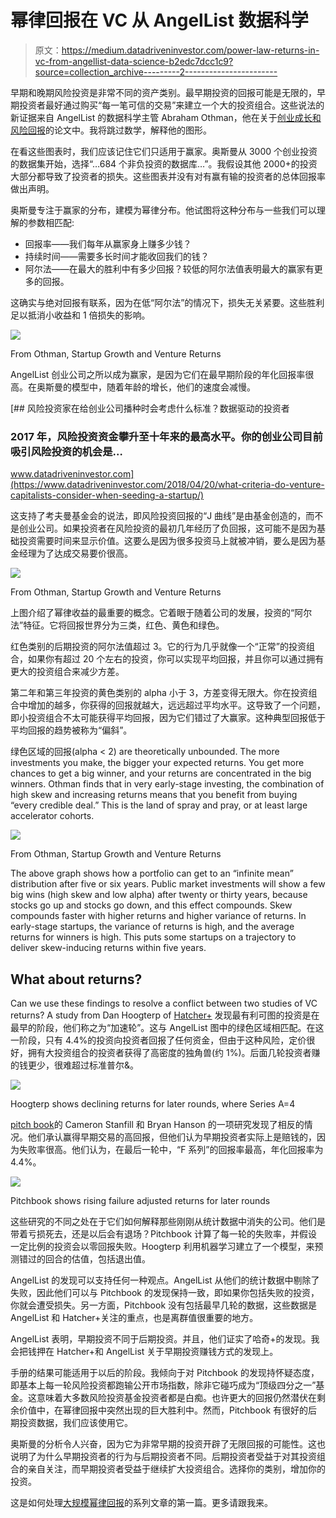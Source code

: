 # 幂律回报在 VC 从 AngelList 数据科学

> 原文：<https://medium.datadriveninvestor.com/power-law-returns-in-vc-from-angellist-data-science-b2edc7dcc1c9?source=collection_archive---------2----------------------->

早期和晚期风险投资是非常不同的资产类别。最早期投资的回报可能是无限的，早期投资者最好通过购买“每一笔可信的交易”来建立一个大的投资组合。这些说法的新证据来自 AngelList 的数据科学主管 Abraham Othman，他在关于[创业成长和风险回报](https://angel.co/pdf/growth.pdf)的论文中。我将跳过数学，解释他的图形。

在看这些图表时，我们应该记住它们只适用于赢家。奥斯曼从 3000 个创业投资的数据集开始，选择“…684 个非负投资的数据库…”。我假设其他 2000+的投资大部分都导致了投资者的损失。这些图表并没有对有赢有输的投资者的总体回报率做出声明。

奥斯曼专注于赢家的分布，建模为幂律分布。他试图将这种分布与一些我们可以理解的参数相匹配:

*   回报率——我们每年从赢家身上赚多少钱？
*   持续时间——需要多长时间才能收回我们的钱？
*   阿尔法——在最大的胜利中有多少回报？较低的阿尔法值表明最大的赢家有更多的回报。

这确实与绝对回报有联系，因为在低“阿尔法”的情况下，损失无关紧要。这些胜利足以抵消小收益和 1 倍损失的影响。

![](img/1ccdf600201bdc9bfb66fa3e0046dc97.png)

From Othman, Startup Growth and Venture Returns

AngelList 创业公司之所以成为赢家，是因为它们在最早期阶段的年化回报率很高。在奥斯曼的模型中，随着年龄的增长，他们的速度会减慢。

[](https://www.datadriveninvestor.com/2018/04/20/what-criteria-do-venture-capitalists-consider-when-seeding-a-startup/) [## 风险投资家在给创业公司播种时会考虑什么标准？数据驱动的投资者

### 2017 年，风险投资资金攀升至十年来的最高水平。你的创业公司目前吸引风险投资的机会是…

www.datadriveninvestor.com](https://www.datadriveninvestor.com/2018/04/20/what-criteria-do-venture-capitalists-consider-when-seeding-a-startup/) 

这支持了考夫曼基金会的说法，即风险投资回报的“J 曲线”是由基金创造的，而不是创业公司。如果投资者在风险投资的最初几年经历了负回报，这可能不是因为基础投资需要时间来显示价值。这要么是因为很多投资马上就被冲销，要么是因为基金经理为了达成交易要价很高。

![](img/eda650611aa073544818f509ee5893b0.png)

From Othman, Startup Growth and Venture Returns

上图介绍了幂律收益的最重要的概念。它着眼于随着公司的发展，投资的“阿尔法”特征。它将回报世界分为三类，红色、黄色和绿色。

红色类别的后期投资的阿尔法值超过 3。它的行为几乎就像一个“正常”的投资组合，如果你有超过 20 个左右的投资，你可以实现平均回报，并且你可以通过拥有更大的投资组合来减少方差。

第二年和第三年投资的黄色类别的 alpha 小于 3，方差变得无限大。你在投资组合中增加的越多，你获得的回报就越大，远远超过平均水平。这导致了一个问题，即小投资组合不太可能获得平均回报，因为它们错过了大赢家。这种典型回报低于平均回报的趋势被称为“偏斜”。

绿色区域的回报(alpha < 2) are theoretically unbounded. The more investments you make, the bigger your expected returns. You get more chances to get a big winner, and your returns are concentrated in the big winners. Othman finds that in very early-stage investing, the combination of high skew and increasing returns means that you benefit from buying “every credible deal.” This is the land of spray and pray, or at least large accelerator cohorts.

![](img/1199ab73d37cd9998fb52445fbad1d76.png)

From Othman, Startup Growth and Venture Returns

The above graph shows how a portfolio can get to an “infinite mean” distribution after five or six years. Public market investments will show a few big wins (high skew and low alpha) after twenty or thirty years, because stocks go up and stocks go down, and this effect compounds. Skew compounds faster with higher returns and higher variance of returns. In early-stage startups, the variance of returns is high, and the average returns for winners is high. This puts some startups on a trajectory to deliver skew-inducing returns within five years.

## What about returns?

Can we use these findings to resolve a conflict between two studies of VC returns? A study from Dan Hoogterp of [Hatcher+](https://hq.hatcher.com/) 发现最有利可图的投资是在最早的阶段，他们称之为“加速轮”。这与 AngelList 图中的绿色区域相匹配。在这一阶段，只有 4.4%的投资向投资者回报了任何资金，但由于这种风险，定价很好，拥有大投资组合的投资者获得了高密度的独角兽(约 1%)。后面几轮投资者赚的钱更少，很难超过标准普尔&。

![](img/e19da469248e3df23f11c75c6b1e159c.png)

Hoogterp shows declining returns for later rounds, where Series A=4

[pitch book](https://pitchbook.com/news/reports/3q-2019-pitchbook-analyst-note-vc-returns-by-series-part-i)的 Cameron Stanfill 和 Bryan Hanson 的一项研究发现了相反的情况。他们承认赢得早期交易的高回报，但他们认为早期投资者实际上是赔钱的，因为失败率很高。他们认为，在最后一轮中，“F 系列”的回报率最高，年化回报率为 4.4%。

![](img/7c3b9bee48fce36b7d5331c9872a3cb3.png)

Pitchbook shows rising failure adjusted returns for later rounds

这些研究的不同之处在于它们如何解释那些刚刚从统计数据中消失的公司。他们是带着亏损死去，还是以后会有退场？Pitchbook 计算了每一轮的失败率，并假设一定比例的投资会以零回报失败。Hoogterp 利用机器学习建立了一个模型，来预测错过的回合的估值，包括退出值。

AngelList 的发现可以支持任何一种观点。AngelList 从他们的统计数据中剔除了失败，因此他们可以与 Pitchbook 的发现保持一致，即如果你包括失败的投资，你就会遭受损失。另一方面，Pitchbook 没有包括最早几轮的数据，这些数据是 AngelList 和 Hatcher+关注的重点，也是离群值很重要的地方。

AngelList 表明，早期投资不同于后期投资。并且，他们证实了哈奇+的发现。我会把钱押在 Hatcher+和 AngelList 关于早期投资赚钱方式的发现上。

手册的结果可能适用于以后的阶段。我倾向于对 Pitchbook 的发现持怀疑态度，即基本上每一轮风险投资都跑输公开市场指数，除非它碰巧成为“顶级四分之一”基金。这意味着大多数风险投资基金投资者都是白痴。也许更大的回报仍然潜伏在剩余价值中，在幂律回报中突然出现的巨大胜利中。然而，Pitchbook 有很好的后期投资数据，我们应该使用它。

奥斯曼的分析令人兴奋，因为它为非常早期的投资开辟了无限回报的可能性。这也说明了为什么早期投资者的行为与后期投资者不同。后期投资者受益于对其投资组合的亲自关注，而早期投资者受益于继续扩大投资组合。选择你的类别，增加你的投资。

这是如何处理[大规模幂律回报](https://medium.com/@andysingleton/power-laws-will-change-your-approach-8bedb3ca8fe3)的系列文章的第一篇。更多请跟我来。